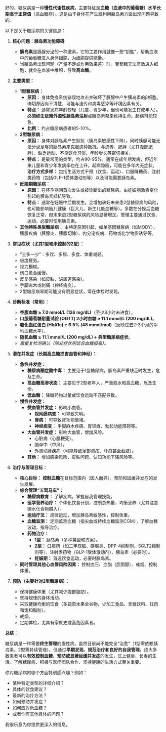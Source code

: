 好的，糖尿病是一种**慢性代谢性疾病**，主要特征是**血糖（血液中的葡萄糖）水平长期高于正常值**（高血糖症）。这是由于身体在产生或利用胰岛素方面出现问题导致的。

以下是关于糖尿病的关键信息：

1.  **核心问题：胰岛素功能障碍**
    *   **胰岛素**是胰腺分泌的一种激素，它的主要作用就像一把“钥匙”，帮助血液中的葡萄糖进入身体细胞，为细胞提供能量。
    *   当胰岛素出现问题（产量不足或作用效果差）时，葡萄糖无法有效进入细胞，就会在血液中堆积，导致**高血糖**。

2.  **主要类型：**
    *   **1型糖尿病：**
        *   **原因：** 身体免疫系统错误地攻击并破坏了胰腺中产生胰岛素的β细胞。确切原因尚不清楚，可能与遗传和病毒感染等环境因素有关。
        *   **特点：** 通常发病年龄较轻（儿童、青少年，但也可能发生在成年人）。**必须终生依赖外源性胰岛素注射**或胰岛素泵来维持生命。起病可能较急。
        *   **比例：** 约占糖尿病患者的5-10%。
    *   **2型糖尿病：**
        *   **原因：** 身体对胰岛素产生抵抗（胰岛素敏感性下降），同时胰腺可能无法分泌足够的胰岛素来克服这种抵抗。与遗传、肥胖（尤其腹部肥胖）、缺乏运动、不良饮食习惯、年龄增长等密切相关。
        *   **特点：** 是最常见的类型，约占90-95%。通常在成年期发病，但近年来儿童和青少年发病率也在上升。起病隐匿，可能在多年内无症状。**治疗方式多样：** 包括生活方式干预（饮食、运动）、口服降糖药、注射类药物（包括GLP-1受体激动剂等）以及可能需要胰岛素。
    *   **妊娠期糖尿病：**
        *   **原因：** 在怀孕期间首次发生或被诊断出的糖尿病。由妊娠期激素变化引起的胰岛素抵抗导致。
        *   **特点：** 通常在妊娠中后期发生。会增加孕妇未来患2型糖尿病的风险，也可能影响胎儿健康（巨大儿、新生儿低血糖等）。多数在分娩后血糖恢复正常，但未来患2型糖尿病的风险显著增加。管理主要通过饮食、运动，必要时使用胰岛素。
    *   **其他特殊类型糖尿病：** 由特定原因引起，如单基因糖尿病（如MODY）、胰腺疾病（胰腺炎、胰腺切除）、内分泌疾病、药物或化学物质诱导等。

3.  **常见症状（尤其1型和未控制的2型）：**
    *   “三多一少”：多饮、多尿、多食、体重减轻。
    *   极度疲劳。
    *   视力模糊。
    *   伤口愈合缓慢。
    *   反复感染（如皮肤、泌尿道感染）。
    *   手脚麻木或刺痛（神经病变）。
    *   2型糖尿病早期可能没有明显症状，常在体检时发现。

4.  **诊断标准（常用）：**
    *   **空腹血糖 ≥ 7.0 mmol/L (126 mg/dL)**（至少8小时未进食）。
    *   **口服葡萄糖耐量试验 (OGTT) 2小时血糖 ≥ 11.1 mmol/L (200 mg/dL)**。
    *   **糖化血红蛋白 (HbA1c) ≥ 6.5% (48 mmol/mol)**（反映过去2-3个月的平均血糖水平）。
    *   **随机血糖 ≥ 11.1 mmol/L (200 mg/dL) + 典型糖尿病症状**。
    *   *需重复检测确认（除非症状明显且血糖极高）。*

5.  **潜在并发症（长期高血糖损害血管和神经）：**
    *   **急性并发症：**
        *   **糖尿病酮症酸中毒：** 主要见于1型糖尿病，胰岛素严重缺乏时发生，危及生命。
        *   **高血糖高渗状态：** 主要见于2型老年人，严重脱水和高血糖，危及生命。
        *   **低血糖：** 降糖药物过量或饮食运动不匹配导致。
    *   **慢性并发症：**
        *   **微血管并发症：** 影响小血管。
            *   **视网膜病变：** 可导致失明。
            *   **肾病：** 可导致肾功能衰竭。
            *   **神经病变：** 手脚麻木疼痛、胃轻瘫、勃起功能障碍等。
        *   **大血管并发症：** 影响大血管，增加风险。
            *   心脏病（心肌梗死）。
            *   脑卒中（中风）。
            *   外周动脉疾病（可能导致足部溃疡、坏疽甚至截肢）。
        *   **其他：** 增加感染风险、皮肤问题、认知功能下降风险等。

6.  **治疗与管理目标：**
    *   **核心目标：** **控制血糖**在目标范围内（因人而异），预防和延缓并发症的发生发展。
    *   **综合管理“五驾马车”：**
        *   **糖尿病教育：** 了解疾病，掌握自我管理技能。
        *   **医学营养治疗：** 个体化饮食计划，控制总热量，均衡营养（尤其注意碳水化合物摄入）。
        *   **运动疗法：** 规律运动，增加胰岛素敏感性，控制体重。
        *   **血糖监测：** 定期监测血糖（指尖血或持续血糖监测CGM），了解血糖波动，指导治疗。
        *   **药物治疗：**
            *   **1型：** 胰岛素（多种类型和方案）。
            *   **2型：** 口服药（如二甲双胍、磺脲类、DPP-4抑制剂、SGLT2抑制剂等）、注射类药物（GLP-1受体激动剂）、胰岛素（必要时）。
            *   **妊娠期：** 首选饮食运动，必要时胰岛素。
    *   **同时管理其他心血管风险因素：** 控制血压、血脂（胆固醇）、戒烟、控制体重。

7.  **预防（主要针对2型糖尿病）：**
    *   保持健康体重（尤其减少腹部脂肪）。
    *   坚持规律的身体活动。
    *   采取健康均衡的饮食（多蔬菜水果全谷物，少加工食品、含糖饮料、红肉和饱和脂肪）。
    *   戒烟。
    *   定期体检，尤其有家族史或高危因素者。

**总结：**

糖尿病是一种需要**终生管理**的慢性病。虽然目前尚不能完全“治愈”（1型需依赖胰岛素，2型需持续管理），但通过**早期发现、规范治疗和良好的自我管理**，绝大多数患者可以**有效控制血糖**，**预防或显著延缓并发症**的发生，过上健康、长寿的生活。了解糖尿病、积极与医疗团队合作、坚持健康的生活方式至关重要。

你对糖尿病的哪个方面特别感兴趣？例如：
*   某种特定类型的详细介绍？
*   具体的饮食建议？
*   最新的治疗方法？
*   如何预防并发症？
*   如何应对低血糖？
*   或者你有其他具体的问题？

我很乐意为你提供更深入的信息。